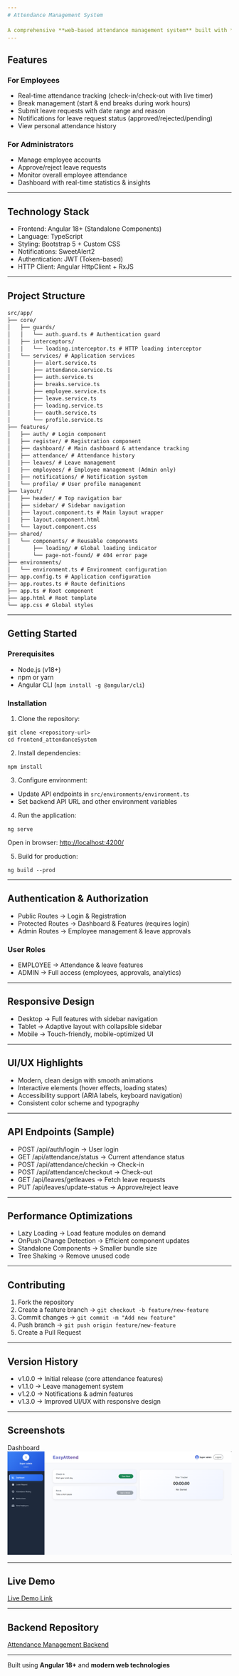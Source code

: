 ```yaml
---
# Attendance Management System

A comprehensive **web-based attendance management system** built with **Angular 18+** and modern web technologies. This application provides **role-based access control** with **OAuth integration** for employees and administrators to efficiently manage attendance, leave requests, and notifications.
---
```


## Features

### For Employees

- Real-time attendance tracking (check-in/check-out with live timer)
- Break management (start & end breaks during work hours)
- Submit leave requests with date range and reason
- Notifications for leave request status (approved/rejected/pending)
- View personal attendance history

### For Administrators

- Manage employee accounts
- Approve/reject leave requests
- Monitor overall employee attendance
- Dashboard with real-time statistics & insights

---

## Technology Stack

- Frontend: Angular 18+ (Standalone Components)
- Language: TypeScript
- Styling: Bootstrap 5 + Custom CSS
- Notifications: SweetAlert2
- Authentication: JWT (Token-based)
- HTTP Client: Angular HttpClient + RxJS

---

## Project Structure

```
src/app/
├── core/
│   ├── guards/
│   │   └── auth.guard.ts # Authentication guard
│   ├── interceptors/
│   │   └── loading.interceptor.ts # HTTP loading interceptor
│   └── services/ # Application services
│       ├── alert.service.ts
│       ├── attendance.service.ts
│       ├── auth.service.ts
│       ├── breaks.service.ts
│       ├── employee.service.ts
│       ├── leave.service.ts
│       ├── loading.service.ts
│       ├── oauth.service.ts
│       └── profile.service.ts
├── features/
│   ├── auth/ # Login component
│   ├── register/ # Registration component
│   ├── dashboard/ # Main dashboard & attendance tracking
│   ├── attendance/ # Attendance history
│   ├── leaves/ # Leave management
│   ├── employees/ # Employee management (Admin only)
│   ├── notifications/ # Notification system
│   └── profile/ # User profile management
├── layout/
│   ├── header/ # Top navigation bar
│   ├── sidebar/ # Sidebar navigation
│   ├── layout.component.ts # Main layout wrapper
│   ├── layout.component.html
│   └── layout.component.css
├── shared/
│   └── components/ # Reusable components
│       ├── loading/ # Global loading indicator
│       └── page-not-found/ # 404 error page
├── environments/
│   └── environment.ts # Environment configuration
├── app.config.ts # Application configuration
├── app.routes.ts # Route definitions
├── app.ts # Root component
├── app.html # Root template
└── app.css # Global styles
```

---

## Getting Started

### Prerequisites

- Node.js (v18+)
- npm or yarn
- Angular CLI (`npm install -g @angular/cli`)

### Installation

1. Clone the repository:

```
git clone <repository-url>
cd frontend_attendanceSystem
```

2. Install dependencies:

```
npm install
```

3. Configure environment:

- Update API endpoints in `src/environments/environment.ts`
- Set backend API URL and other environment variables

4. Run the application:

```
ng serve
```

Open in browser: [http://localhost:4200/](http://localhost:4200/)

5. Build for production:

```
ng build --prod
```

---

## Authentication & Authorization

- Public Routes → Login & Registration
- Protected Routes → Dashboard & Features (requires login)
- Admin Routes → Employee management & leave approvals

### User Roles

- EMPLOYEE → Attendance & leave features
- ADMIN → Full access (employees, approvals, analytics)

---

## Responsive Design

- Desktop → Full features with sidebar navigation
- Tablet → Adaptive layout with collapsible sidebar
- Mobile → Touch-friendly, mobile-optimized UI

---

## UI/UX Highlights

- Modern, clean design with smooth animations
- Interactive elements (hover effects, loading states)
- Accessibility support (ARIA labels, keyboard navigation)
- Consistent color scheme and typography

---

## API Endpoints (Sample)

- POST /api/auth/login → User login
- GET /api/attendance/status → Current attendance status
- POST /api/attendance/checkin → Check-in
- POST /api/attendance/checkout → Check-out
- GET /api/leaves/getleaves → Fetch leave requests
- PUT /api/leaves/update-status → Approve/reject leave

---

## Performance Optimizations

- Lazy Loading → Load feature modules on demand
- OnPush Change Detection → Efficient component updates
- Standalone Components → Smaller bundle size
- Tree Shaking → Remove unused code

---

## Contributing

1. Fork the repository
2. Create a feature branch → `git checkout -b feature/new-feature`
3. Commit changes → `git commit -m "Add new feature"`
4. Push branch → `git push origin feature/new-feature`
5. Create a Pull Request

---

## Version History

- v1.0.0 → Initial release (core attendance features)
- v1.1.0 → Leave management system
- v1.2.0 → Notifications & admin features
- v1.3.0 → Improved UI/UX with responsive design

---

## Screenshots

Dashboard
![Dashboard Screenshot](docs/dashboard.png)

---

## Live Demo

[Live Demo Link](https://attendance-system-frontend-p8s5.vercel.app/)

---

## Backend Repository

[Attendance Management Backend](https://github.com/harikrishnan2193/attendanceSystem_backend)

---

Built using **Angular 18+** and **modern web technologies**

